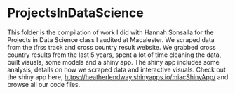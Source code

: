 # ProjectsInDataScience
This folder is the compilation of work I did with Hannah Sonsalla for the Projects in Data Science class I audited at Macalester.  We scraped data from the tfrss track and cross country result website.  We grabbed cross country results from the last 5 years, spent a lot of time cleaning the data, built visuals, some models and a shiny app.  The shiny app includes some analysis, details on how we scraped data and interactive visuals. Check out the shiny app here, https://heatherlendway.shinyapps.io/miacShinyApp/ and browse all our code files. 
